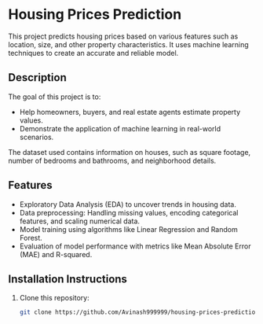 # Housing Prices Prediction

This project predicts housing prices based on various features such as location, size, and other property characteristics. It uses machine learning techniques to create an accurate and reliable model.

## Description

The goal of this project is to:
- Help homeowners, buyers, and real estate agents estimate property values.
- Demonstrate the application of machine learning in real-world scenarios.

The dataset used contains information on houses, such as square footage, number of bedrooms and bathrooms, and neighborhood details.

## Features
- Exploratory Data Analysis (EDA) to uncover trends in housing data.
- Data preprocessing: Handling missing values, encoding categorical features, and scaling numerical data.
- Model training using algorithms like Linear Regression and Random Forest.
- Evaluation of model performance with metrics like Mean Absolute Error (MAE) and R-squared.

## Installation Instructions

1. Clone this repository:
   ```bash
   git clone https://github.com/Avinash999999/housing-prices-prediction.git





